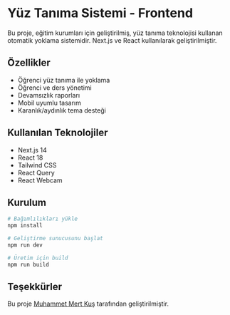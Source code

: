 # Yüz Tanıma Sistemi - Frontend

Bu proje, eğitim kurumları için geliştirilmiş, yüz tanıma teknolojisi kullanan otomatik yoklama sistemidir. Next.js ve React kullanılarak geliştirilmiştir.

## Özellikler

- Öğrenci yüz tanıma ile yoklama
- Öğrenci ve ders yönetimi
- Devamsızlık raporları
- Mobil uyumlu tasarım
- Karanlık/aydınlık tema desteği

## Kullanılan Teknolojiler

- Next.js 14
- React 18
- Tailwind CSS
- React Query
- React Webcam

## Kurulum

```bash
# Bağımlılıkları yükle
npm install

# Geliştirme sunucusunu başlat
npm run dev

# Üretim için build
npm run build
```

## Teşekkürler

Bu proje [Muhammet Mert Kuş](https://github.com/muhammetmertkus) tarafından geliştirilmiştir.